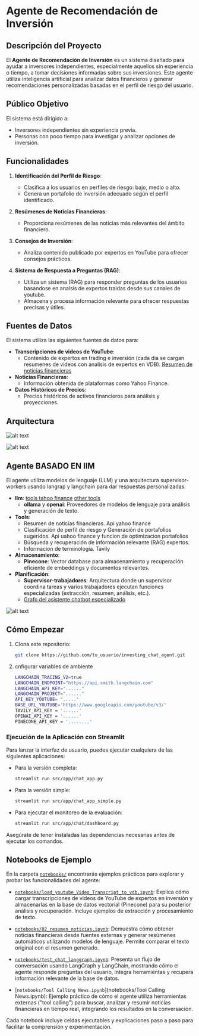 # Agente de Recomendación de Inversión

## Descripción del Proyecto

El **Agente de Recomendación de Inversión** es un sistema diseñado para ayudar a inversores independientes, especialmente aquellos sin experiencia o tiempo, a tomar decisiones informadas sobre sus inversiones. Este agente utiliza inteligencia artificial para analizar datos financieros y generar recomendaciones personalizadas basadas en el perfil de riesgo del usuario.

## Público Objetivo

El sistema está dirigido a:
- Inversores independientes sin experiencia previa.
- Personas con poco tiempo para investigar y analizar opciones de inversión.

## Funcionalidades

1. **Identificación del Perfil de Riesgo**:
   - Clasifica a los usuarios en perfiles de riesgo: bajo, medio o alto.
   - Genera un portafolio de inversión adecuado según el perfil identificado.

2. **Resúmenes de Noticias Financieras**:
   - Proporciona resúmenes de las noticias más relevantes del ámbito financiero.

3. **Consejos de Inversión**:
   - Analiza contenido publicado por expertos en YouTube para ofrecer consejos prácticos.

4. **Sistema de Respuesta a Preguntas (RAG)**:
   - Utiliza un sistema (RAG) para responder preguntas de los usuarios basandose en analsis de expertos traidas desde sus canales de youtube.
   - Almacena y procesa información relevante para ofrecer respuestas precisas y útiles.

## Fuentes de Datos

El sistema utiliza las siguientes fuentes de datos para:

- **Transcripciones de videos de YouTube**:
  - Contenido de expertos en trading e inversión (cada dia se cargan resumenes de videos con analisis de expertos en VDB). [Resumen de noticias financieras](src/app/extract_load_data/youtube_ingest.py)
- **Noticias Financieras**:
  - Información obtenida de plataformas como Yahoo Finance.
- **Datos Históricos de Precios**:
  - Precios históricos de activos financieros para análisis y proyecciones.

## Arquitectura

![alt text](image.png)

![alt text](image-1.png)

## Agente BASADO EN llM

El agente utiliza modelos de lenguaje (LLM) y una arquitectura supervisor-workers usando langrap y langchain para dar respuestas personalizadas:

- **llm**:
[tools tahoo finance](src/tools/custom_yahoo_finance_tools.py)
[other tools](src/tools/tools.py)
  - **ollama** y **openai**: Proveedores de modelos de lenguaje para análisis y generación de texto.
- **Tools**:
  - Resumen de noticias financieras. Api yahoo finance
  - Clasificación de perfil de riesgo y Generación de portafolios sugeridos. Api uahoo finance y funcion de optimizacion portafolios
  - Búsqueda y recuperación de información relevante (RAG) expertos.
  - Informacion de terminologia. Tavily
- **Almacenamiento**:
  - **Pinecone**: Vector database para almacenamiento y recuperación eficiente de embeddings y documentos relevantes.
- **Planificación**:
  - **Supervisor-trabajadores**: Arquitectura donde un supervisor coordina tareas y varios trabajadores ejecutan funciones especializadas (extracción, resumen, análisis, etc.).
  - [Grafo del asistente chatbot especializado](src/app/graphs/supervisor_graph.py)

![alt text](image-2.png)

## Cómo Empezar

1. Clona este repositorio:
   ```bash
   git clone https://github.com/tu_usuario/investing_chat_agent.git

2. cnfigurar variables de ambiente

    ```bash
    LANGCHAIN_TRACING_V2=true
    LANGCHAIN_ENDPOINT="https://api.smith.langchain.com"
    LANGCHAIN_API_KEY="......"
    LANGCHAIN_PROJECT="......"
    API_KEY_YOUTUBE= "....."
    BASE_URL_YOUTUBE='https://www.googleapis.com/youtube/v3/'
    TAVILY_API_KEY = '......'
    OPENAI_API_KEY = '......'
    PINECONE_API_KEY = '........'
    ```
### Ejecución de la Aplicación con Streamlit

Para lanzar la interfaz de usuario, puedes ejecutar cualquiera de las siguientes aplicaciones:

- Para la versión completa:
  ```bash
  streamlit run src/app/chat_app.py
  ```
- Para la versión simple:
  ```bash
  streamlit run src/app/chat_app_simple.py
  ```

- Para ejecutar el monitoreo de la evaluación:
  ```bash
  streamlit run src/app/chat/dashboard.py
  ```

Asegúrate de tener instaladas las dependencias necesarias antes de ejecutar los comandos.


## Notebooks de Ejemplo

En la carpeta [`notebooks/`](notebooks/) encontrarás ejemplos prácticos para explorar y probar las funcionalidades del agente:

- [`notebooks/load_youtube_Video_Transcript_to_vdb.ipynb`](notebooks/load_youtube_Video_Transcript_to_vdb.ipynb):
  Explica cómo cargar transcripciones de videos de YouTube de expertos en inversión y almacenarlas en la base de datos vectorial (Pinecone) para su posterior análisis y recuperación. Incluye ejemplos de extracción y procesamiento de texto.

- [`notebooks/02_resumen_noticias.ipynb`](notebooks/02_resumen_noticias.ipynb):
  Demuestra cómo obtener noticias financieras desde fuentes externas y generar resúmenes automáticos utilizando modelos de lenguaje. Permite comparar el texto original con el resumen generado.

- [`notebooks/test_chat_langgraph.ipynb`](notebooks/test_chat_langgraph.ipynb):
  Presenta un flujo de conversación usando LangGraph y LangChain, mostrando cómo el agente responde preguntas del usuario, integra herramientas y recupera información relevante de la base de datos.

- [`notebooks/Tool Calling News.ipynb`](notebooks/Tool Calling News.ipynb):
  Ejemplo práctico de cómo el agente utiliza herramientas externas ("tool calling") para buscar, analizar y resumir noticias financieras en tiempo real, integrando los resultados en la conversación.

Cada notebook incluye celdas ejecutables y explicaciones paso a paso para facilitar la comprensión y experimentación.
